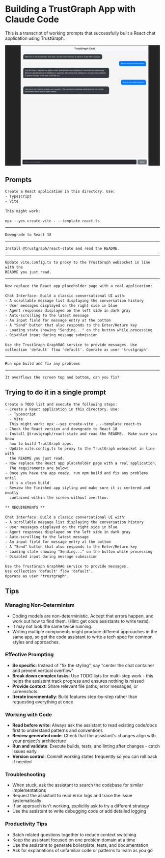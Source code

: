 
# Building a TrustGraph App with Claude Code

This is a transcript of working prompts that successfully built a React chat
application using TrustGraph.

![Screenshot](screenshot.png)

## Prompts

```
Create a React application in this directory. Use:
- Typescript
- Vite

This might work:

npx --yes create-vite . --template react-ts
```

---

```
Downgrade to React 18
```

---

```
Install @trustgraph/react-state and read the README.
```

---

```
Update vite.config.ts to proxy to the TrustGraph websocket in line with the
README you just read.
```

---

```
Now replace the React app placeholder page with a real application:

Chat Interface: Build a classic conversational UI with:
- A scrollable message list displaying the conversation history
- User messages displayed on the right side in blue
- Agent responses displayed on the left side in dark gray
- Auto-scrolling to the latest message
- An input field for message entry at the bottom
- A "Send" button that also responds to the Enter/Return key
- Loading state showing "Sending..." on the button while processing
- Disabled input during message submission

Use the TrustGraph GraphRAG service to provide messages. Use collection 'default' flow 'default'. Operate as user 'trustgraph'.
```

---

```
Run npm build and fix any problems
```

---

```
It overflows the screen top and bottom, can you fix?
```

## Trying to do it in a single prompt

```
Create a TODO list and execute the following steps:
- Create a React application in this directory. Use:
  - Typescript
  - Vite
  This might work: npx --yes create-vite . --template react-ts
- Check the React version and downgrade to React 18
- Install @trustgraph/react-state and read the README.  Make sure you know
  how to build TrustGraph apps.
- Update vite.config.ts to proxy to the TrustGraph websocket in line with
  the README you just read.
- Now replace the React app placeholder page with a real application.
  The requirements are below:
- Once you have the app ready, run npm build and fix any problems until
  it's a clean build
- Review the finished app styling and make sure it is centered and neatly
  contained within the screen without overflow.

** REQUIREMENTS **

Chat Interface: Build a classic conversational UI with:
- A scrollable message list displaying the conversation history
- User messages displayed on the right side in blue
- Agent responses displayed on the left side in dark gray
- Auto-scrolling to the latest message
- An input field for message entry at the bottom
- A "Send" button that also responds to the Enter/Return key
- Loading state showing "Sending..." on the button while processing
- Disabled input during message submission

Use the TrustGraph GraphRAG service to provide messages.
Use collection 'default' flow 'default'.
Operate as user 'trustgraph'.
```

## Tips

### Managing Non-Determinism
- Coding models are non-deterministic. Accept that errors happen, and
  work out how to find them. (Hint: get code assistants to write tests).
- It may not look the same twice running.
- Writing multiple components might produce different approaches in the
  same app, so get the code assistant to write a tech spec for common
  styles and approaches.

### Effective Prompting
- **Be specific**: Instead of "fix the styling", say "center the chat
  container and prevent vertical overflow"
- **Break down complex tasks**: Use TODO lists for multi-step work - this
  helps the assistant track progress and ensures nothing is missed
- **Provide context**: Share relevant file paths, error messages, or
  screenshots
- **Iterate incrementally**: Build features step-by-step rather than
  requesting everything at once

### Working with Code
- **Read before write**: Always ask the assistant to read existing code/docs
  first to understand patterns and conventions
- **Review generated code**: Check that the assistant's changes align with
  your project's architecture
- **Run and validate**: Execute builds, tests, and linting after changes -
  catch issues early
- **Version control**: Commit working states frequently so you can roll back
  if needed

### Troubleshooting
- When stuck, ask the assistant to search the codebase for similar
  implementations
- Request the assistant to read error logs and trace the issue systematically
- If an approach isn't working, explicitly ask to try a different strategy
- Use the assistant to write debugging code or add detailed logging

### Productivity Tips
- Batch related questions together to reduce context switching
- Keep the assistant focused on one problem domain at a time
- Use the assistant to generate boilerplate, tests, and documentation
- Ask for explanations of unfamiliar code or patterns to learn as you go

